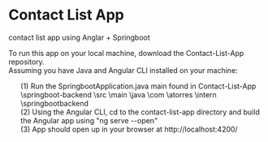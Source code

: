 # Contact List App
 contact list app using Anglar + Springboot

To run this app on your local machine, download the Contact-List-App repository. 
<br>Assuming you have Java and Angular CLI installed on your machine:
<ul>(1) Run the SpringbootApplication.java main found in Contact-List-App \springboot-backend \src \main \java \com \atorres \intern \springbootbackend
<br>(2) Using the Angular CLI, cd to the contact-list-app directory and build the Angular app using "ng serve --open"
<br>(3) App should open up in your browser at http://localhost:4200/
